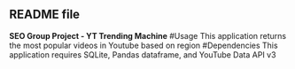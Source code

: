 ## README file


**SEO Group Project - YT Trending Machine**
#Usage
This application returns the most popular videos in Youtube based on region
#Dependencies
This application requires SQLite, Pandas dataframe, and YouTube Data API v3 
